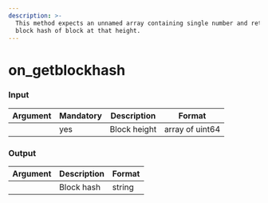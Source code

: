 ```yaml
---
description: >-
  This method expects an unnamed array containing single number and returns the
  block hash of block at that height.
---
```


# on\_getblockhash

### Input

| Argument | Mandatory | Description  | Format          |
| -------- | --------- | ------------ | --------------- |
|          | yes       | Block height | array of uint64 |

### Output

| Argument | Description | Format |
| -------- | ----------- | ------ |
|          | Block hash  | string |
